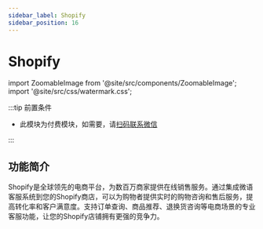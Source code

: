 ```yaml
---
sidebar_label: Shopify
sidebar_position: 16
---
```


# Shopify

import ZoomableImage from '@site/src/components/ZoomableImage';
import '@site/src/css/watermark.css';

:::tip 前置条件

- 此模块为付费模块，如需要，请[扫码联系微信](/img/wechat.png)

:::

## 功能简介

Shopify是全球领先的电商平台，为数百万商家提供在线销售服务。通过集成微语客服系统到您的Shopify商店，可以为购物者提供实时的购物咨询和售后服务，提高转化率和客户满意度。支持订单查询、商品推荐、退换货咨询等电商场景的专业客服功能，让您的Shopify店铺拥有更强的竞争力。
